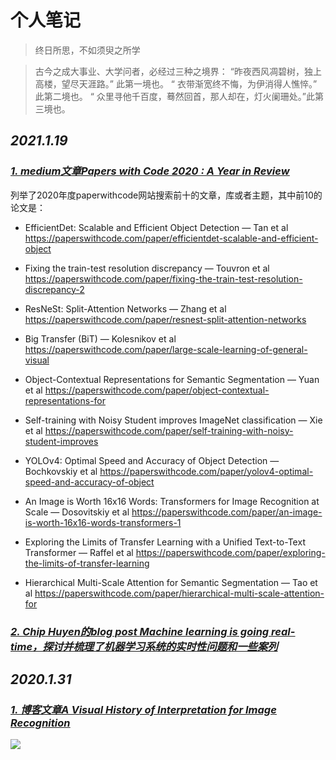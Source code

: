 # 个人笔记

> 终日所思，不如须臾之所学

> 古今之成大事业、大学问者，必经过三种之境界： “昨夜西风凋碧树，独上高楼，望尽天涯路。” 此第一境也。 “ 衣带渐宽终不悔，为伊消得人憔悴。” 此第二境也。 “ 众里寻他千百度，蓦然回首，那人却在，灯火阑珊处。”此第三境也。

## *2021.1.19*

### *<u>1. medium文章[Papers with Code 2020 : A Year in Review](https://medium.com/paperswithcode/papers-with-code-2020-review-938146ab9658)   </u>*

列举了2020年度paperwithcode网站搜索前十的文章，库或者主题，其中前10的论文是：

- EfficientDet: Scalable and Efficient Object Detection — Tan et al https://paperswithcode.com/paper/efficientdet-scalable-and-efficient-object

- Fixing the train-test resolution discrepancy — Touvron et al https://paperswithcode.com/paper/fixing-the-train-test-resolution-discrepancy-2

- ResNeSt: Split-Attention Networks — Zhang et al https://paperswithcode.com/paper/resnest-split-attention-networks

- Big Transfer (BiT) — Kolesnikov et al https://paperswithcode.com/paper/large-scale-learning-of-general-visual

- Object-Contextual Representations for Semantic Segmentation — Yuan et al https://paperswithcode.com/paper/object-contextual-representations-for

- Self-training with Noisy Student improves ImageNet classification — Xie et al https://paperswithcode.com/paper/self-training-with-noisy-student-improves

- YOLOv4: Optimal Speed and Accuracy of Object Detection — Bochkovskiy et al https://paperswithcode.com/paper/yolov4-optimal-speed-and-accuracy-of-object

- An Image is Worth 16x16 Words: Transformers for Image Recognition at Scale — Dosovitskiy et al https://paperswithcode.com/paper/an-image-is-worth-16x16-words-transformers-1

- Exploring the Limits of Transfer Learning with a Unified Text-to-Text Transformer — Raffel et al https://paperswithcode.com/paper/exploring-the-limits-of-transfer-learning

- Hierarchical Multi-Scale Attention for Semantic Segmentation — Tao et al https://paperswithcode.com/paper/hierarchical-multi-scale-attention-for


### *<u>2. Chip Huyen的blog post [Machine learning is going real-time](https://huyenchip.com/2020/12/27/real-time-machine-learning.html)，探讨并梳理了机器学习系统的实时性问题和一些案列 </u>*


## *2020.1.31*

### *<u>1. 博客文章[A Visual History of Interpretation for Image Recognition](https://thegradient.pub/a-visual-history-of-interpretation-for-image-recognition/)   </u>*

![](timeline-interpretation-for-img-recognition.gif)
